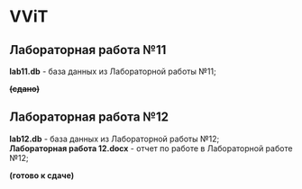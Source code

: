 # VViT

## Лабораторная работа №11
**lab11.db** - база данных из Лабораторной работы №11; 

**~~(сдано)~~**

## Лабораторная работа №12
**lab12.db** - база данных из Лабораторной работы №12;  
**Лабораторная работа 12.docx** - отчет по работе в Лабораторной работе №12;

**(готово к сдаче)**
